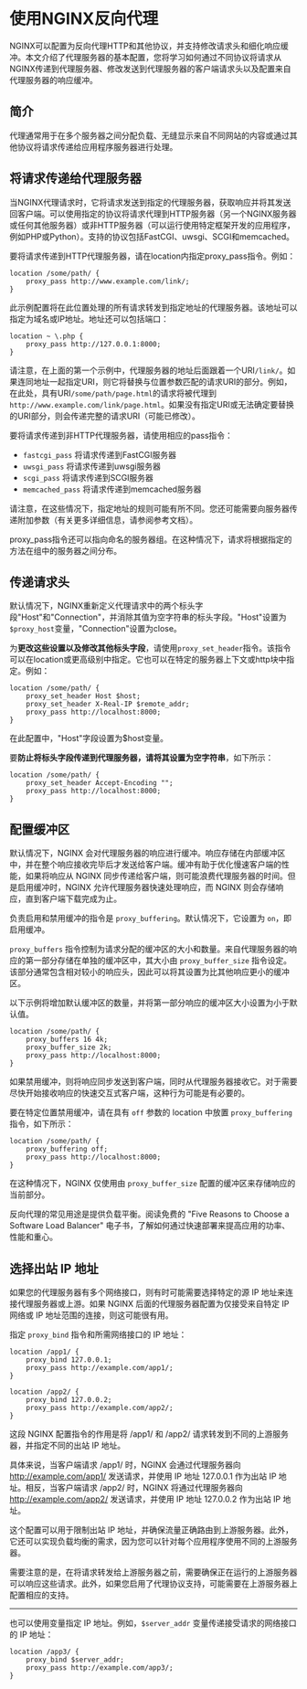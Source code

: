 # 使用NGINX反向代理

NGINX可以配置为反向代理HTTP和其他协议，并支持修改请求头和细化响应缓冲。本文介绍了代理服务器的基本配置，您将学习如何通过不同协议将请求从NGINX传递到代理服务器、修改发送到代理服务器的客户端请求头以及配置来自代理服务器的响应缓冲。

## 简介

代理通常用于在多个服务器之间分配负载、无缝显示来自不同网站的内容或通过其他协议将请求传递给应用程序服务器进行处理。

## 将请求传递给代理服务器

当NGINX代理请求时，它将请求发送到指定的代理服务器，获取响应并将其发送回客户端。可以使用指定的协议将请求代理到HTTP服务器（另一个NGINX服务器或任何其他服务器）或非HTTP服务器（可以运行使用特定框架开发的应用程序，例如PHP或Python）。支持的协议包括FastCGI、uwsgi、SCGI和memcached。

要将请求传递到HTTP代理服务器，请在location内指定proxy_pass指令。例如：

```nginx
location /some/path/ {
    proxy_pass http://www.example.com/link/;
}
```

此示例配置将在此位置处理的所有请求转发到指定地址的代理服务器。该地址可以指定为域名或IP地址。地址还可以包括端口：

```nginx
location ~ \.php {
    proxy_pass http://127.0.0.1:8000;
}
```

请注意，在上面的第一个示例中，代理服务器的地址后面跟着一个URI`/link/`。如果连同地址一起指定URI，则它将替换与位置参数匹配的请求URI的部分。例如，在此处，具有URI`/some/path/page.html`的请求将被代理到`http://www.example.com/link/page.html`。如果没有指定URI或无法确定要替换的URI部分，则会传递完整的请求URI（可能已修改）。

要将请求传递到非HTTP代理服务器，请使用相应的pass指令：

- `fastcgi_pass` 将请求传递到FastCGI服务器
- `uwsgi_pass` 将请求传递到uwsgi服务器
- `scgi_pass` 将请求传递到SCGI服务器
- `memcached_pass` 将请求传递到memcached服务器

请注意，在这些情况下，指定地址的规则可能有所不同。您还可能需要向服务器传递附加参数（有关更多详细信息，请参阅参考文档）。

proxy_pass指令还可以指向命名的服务器组。在这种情况下，请求将根据指定的方法在组中的服务器之间分布。

## 传递请求头

默认情况下，NGINX重新定义代理请求中的两个标头字段"Host"和"Connection"，并消除其值为空字符串的标头字段。"Host"设置为`$proxy_host`变量，"Connection"设置为close。

为**更改这些设置以及修改其他标头字段**，请使用`proxy_set_header`指令。该指令可以在location或更高级别中指定。它也可以在特定的服务器上下文或http块中指定。例如：

```nginx
location /some/path/ {
    proxy_set_header Host $host;
    proxy_set_header X-Real-IP $remote_addr;
    proxy_pass http://localhost:8000;
}
```

在此配置中，"Host"字段设置为$host变量。

要**防止将标头字段传递到代理服务器，请将其设置为空字符串**，如下所示：

```nginx
location /some/path/ {
    proxy_set_header Accept-Encoding "";
    proxy_pass http://localhost:8000;
}
```

## 配置缓冲区

默认情况下，NGINX 会对代理服务器的响应进行缓冲。响应存储在内部缓冲区中，并在整个响应接收完毕后才发送给客户端。缓冲有助于优化慢速客户端的性能，如果将响应从 NGINX 同步传递给客户端，则可能浪费代理服务器的时间。但是启用缓冲时，NGINX 允许代理服务器快速处理响应，而 NGINX 则会存储响应，直到客户端下载完成为止。

负责启用和禁用缓冲的指令是 `proxy_buffering`。默认情况下，它设置为 `on`，即启用缓冲。

`proxy_buffers` 指令控制为请求分配的缓冲区的大小和数量。来自代理服务器的响应的第一部分存储在单独的缓冲区中，其大小由 `proxy_buffer_size` 指令设定。该部分通常包含相对较小的响应头，因此可以将其设置为比其他响应更小的缓冲区。

以下示例将增加默认缓冲区的数量，并将第一部分响应的缓冲区大小设置为小于默认值。

```nginx
location /some/path/ {
    proxy_buffers 16 4k;
    proxy_buffer_size 2k;
    proxy_pass http://localhost:8000;
}
```

如果禁用缓冲，则将响应同步发送到客户端，同时从代理服务器接收它。对于需要尽快开始接收响应的快速交互式客户端，这种行为可能是有必要的。

要在特定位置禁用缓冲，请在具有 `off` 参数的 location 中放置 `proxy_buffering` 指令，如下所示：

```nginx
location /some/path/ {
    proxy_buffering off;
    proxy_pass http://localhost:8000;
}
```

在这种情况下，NGINX 仅使用由 `proxy_buffer_size` 配置的缓冲区来存储响应的当前部分。

反向代理的常见用途是提供负载平衡。阅读免费的 "Five Reasons to Choose a Software Load Balancer" 电子书，了解如何通过快速部署来提高应用的功率、性能和重心。

## 选择出站 IP 地址

如果您的代理服务器有多个网络接口，则有时可能需要选择特定的源 IP 地址来连接代理服务器或上游。如果 NGINX 后面的代理服务器配置为仅接受来自特定 IP 网络或 IP 地址范围的连接，则这可能很有用。

指定 `proxy_bind` 指令和所需网络接口的 IP 地址：

```nginx
location /app1/ {
    proxy_bind 127.0.0.1;
    proxy_pass http://example.com/app1/;
}

location /app2/ {
    proxy_bind 127.0.0.2;
    proxy_pass http://example.com/app2/;
}
```

这段 NGINX 配置指令的作用是将 /app1/ 和 /app2/ 请求转发到不同的上游服务器，并指定不同的出站 IP 地址。

具体来说，当客户端请求 /app1/ 时，NGINX 会通过代理服务器向 http://example.com/app1/ 发送请求，并使用 IP 地址 127.0.0.1 作为出站 IP 地址。相反，当客户端请求 /app2/ 时，NGINX 将通过代理服务器向 http://example.com/app2/ 发送请求，并使用 IP 地址 127.0.0.2 作为出站 IP 地址。

这个配置可以用于限制出站 IP 地址，并确保流量正确路由到上游服务器。此外，它还可以实现负载均衡的需求，因为您可以针对每个应用程序使用不同的上游服务器。


需要注意的是，在将请求转发给上游服务器之前，需要确保正在运行的上游服务器可以响应这些请求。此外，如果您启用了代理协议支持，可能需要在上游服务器上配置相应的支持。

---

也可以使用变量指定 IP 地址。例如，`$server_addr` 变量传递接受请求的网络接口的 IP 地址：

```nginx
location /app3/ {
    proxy_bind $server_addr;
    proxy_pass http://example.com/app3/;
}
```